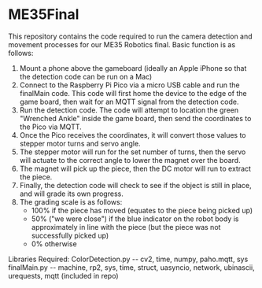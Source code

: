 # ME35Final
This repository contains the code required to run the camera detection and movement processes for our ME35 Robotics final. Basic function is as follows:
1. Mount a phone above the gameboard (ideally an Apple iPhone so that the detection code can be run on a Mac)
2. Connect to the Raspberry Pi Pico via a micro USB cable and run the finalMain code. This code will first home the device to the edge of the game board, then wait for an MQTT signal from the detection code.
3. Run the detection code. The code will attempt to location the green "Wrenched Ankle" inside the game board, then send the coordinates to the Pico via MQTT.
4. Once the Pico receives the coordinates, it will convert those values to stepper motor turns and servo angle.
5. The stepper motor will run for the set number of turns, then the servo will actuate to the correct angle to lower the magnet over the board.
6. The magnet will pick up the piece, then the DC motor will run to extract the piece.
7. Finally, the detection code will check to see if the object is still in place, and will grade its own progress.
8. The grading scale is as follows:
   - 100% if the piece has moved (equates to the piece being picked up)
   - 50% ("we were close") if the blue indicator on the robot body is approximately in line with the piece (but the piece was not successfully picked up)
   - 0% otherwise

Libraries Required:
ColorDetection.py -- cv2, time, numpy, paho.mqtt, sys
finalMain.py -- machine, rp2, sys, time, struct, uasyncio, network, ubinascii, urequests, mqtt (included in repo)
